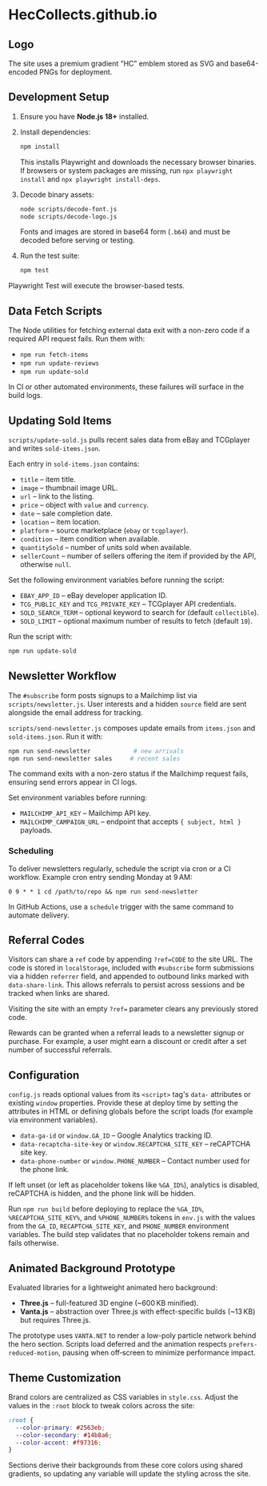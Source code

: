 # HecCollects.github.io

## Logo

The site uses a premium gradient “HC” emblem stored as SVG and base64-encoded PNGs for deployment.

## Development Setup

1. Ensure you have **Node.js 18+** installed.

2. Install dependencies:

   ```bash
   npm install
   ```

   This installs Playwright and downloads the necessary browser binaries.
    If browsers or system packages are missing, run `npx playwright install` and `npx playwright install-deps`.

3. Decode binary assets:

   ```bash
   node scripts/decode-font.js
   node scripts/decode-logo.js
   ```

   Fonts and images are stored in base64 form (`.b64`) and must be decoded before serving or testing.

4. Run the test suite:

   ```bash
   npm test
   ```

Playwright Test will execute the browser-based tests.

## Data Fetch Scripts

The Node utilities for fetching external data exit with a non-zero code if a required API request fails. Run them with:

- `npm run fetch-items`
- `npm run update-reviews`
- `npm run update-sold`

In CI or other automated environments, these failures will surface in the build logs.

## Updating Sold Items

`scripts/update-sold.js` pulls recent sales data from eBay and TCGplayer and
writes `sold-items.json`.

Each entry in `sold-items.json` contains:

- `title` – item title.
- `image` – thumbnail image URL.
- `url` – link to the listing.
- `price` – object with `value` and `currency`.
- `date` – sale completion date.
- `location` – item location.
- `platform` – source marketplace (`ebay` or `tcgplayer`).
- `condition` – item condition when available.
- `quantitySold` – number of units sold when available.
- `sellerCount` – number of sellers offering the item if provided by the API, otherwise `null`.

Set the following environment variables before running the script:

- `EBAY_APP_ID` – eBay developer application ID.
- `TCG_PUBLIC_KEY` and `TCG_PRIVATE_KEY` – TCGplayer API credentials.
- `SOLD_SEARCH_TERM` – optional keyword to search for (default `collectible`).
- `SOLD_LIMIT` – optional maximum number of results to fetch (default `10`).

Run the script with:

```bash
npm run update-sold
```

## Newsletter Workflow

The `#subscribe` form posts signups to a Mailchimp list via `scripts/newsletter.js`.
User interests and a hidden `source` field are sent alongside the email address for tracking.

`scripts/send-newsletter.js` composes update emails from `items.json` and `sold-items.json`.
Run it with:

```bash
npm run send-newsletter            # new arrivals
npm run send-newsletter sales     # recent sales
```

The command exits with a non-zero status if the Mailchimp request fails, ensuring send errors appear in CI logs.

Set environment variables before running:

- `MAILCHIMP_API_KEY` – Mailchimp API key.
- `MAILCHIMP_CAMPAIGN_URL` – endpoint that accepts `{ subject, html }` payloads.

### Scheduling

To deliver newsletters regularly, schedule the script via cron or a CI workflow.
Example cron entry sending Monday at 9 AM:

```
0 9 * * 1 cd /path/to/repo && npm run send-newsletter
```

In GitHub Actions, use a `schedule` trigger with the same command to automate delivery.

## Referral Codes

Visitors can share a `ref` code by appending `?ref=CODE` to the site URL. The code is stored in `localStorage`, included with `#subscribe` form submissions via a hidden `referrer` field, and appended to outbound links marked with `data-share-link`. This allows referrals to persist across sessions and be tracked when links are shared.

Visiting the site with an empty `?ref=` parameter clears any previously stored code.

Rewards can be granted when a referral leads to a newsletter signup or purchase. For example, a user might earn a discount or credit after a set number of successful referrals.

## Configuration

`config.js` reads optional values from its `<script>` tag's `data-` attributes or existing `window` properties.
Provide these at deploy time by setting the attributes in HTML or defining globals before the script loads (for example via environment variables).

- `data-ga-id` or `window.GA_ID` – Google Analytics tracking ID.
- `data-recaptcha-site-key` or `window.RECAPTCHA_SITE_KEY` – reCAPTCHA site key.
- `data-phone-number` or `window.PHONE_NUMBER` – Contact number used for the phone link.

If left unset (or left as placeholder tokens like `%GA_ID%`), analytics is disabled, reCAPTCHA is hidden, and the phone link will be hidden.

Run `npm run build` before deploying to replace the `%GA_ID%`, `%RECAPTCHA_SITE_KEY%`, and `%PHONE_NUMBER%` tokens in `env.js` with the
values from the `GA_ID`, `RECAPTCHA_SITE_KEY`, and `PHONE_NUMBER` environment variables. The build step validates that no
placeholder tokens remain and fails otherwise.

## Animated Background Prototype

Evaluated libraries for a lightweight animated hero background:

- **Three.js** – full-featured 3D engine (~600 KB minified).
- **Vanta.js** – abstraction over Three.js with effect-specific builds (~13 KB) but requires Three.js.

The prototype uses `VANTA.NET` to render a low-poly particle network behind the hero section. Scripts load deferred and the animation respects `prefers-reduced-motion`, pausing when off‑screen to minimize performance impact.


## Theme Customization

Brand colors are centralized as CSS variables in `style.css`. Adjust the values in the `:root` block to tweak colors across the site:

```css
:root {
  --color-primary: #2563eb;
  --color-secondary: #14b8a6;
  --color-accent: #f97316;
}
```

Sections derive their backgrounds from these core colors using shared gradients, so updating any variable will update the styling across the site.

